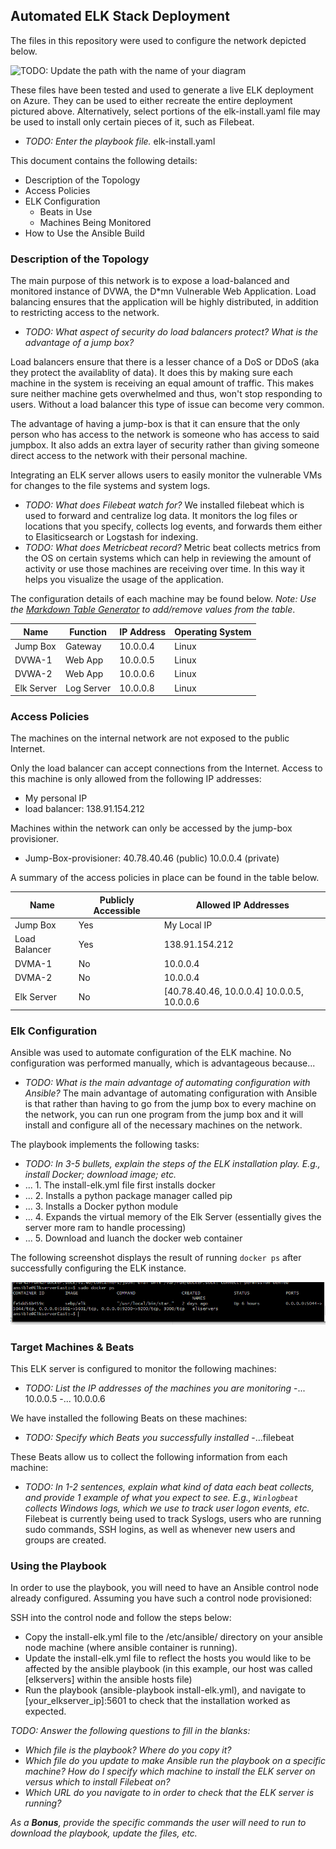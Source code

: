## Automated ELK Stack Deployment

The files in this repository were used to configure the network depicted below.

![TODO: Update the path with the name of your diagram](Images/network_diagram.png)

These files have been tested and used to generate a live ELK deployment on Azure. They can be used to either recreate the entire deployment pictured above. Alternatively, select portions of the elk-install.yaml file may be used to install only certain pieces of it, such as Filebeat.

  - _TODO: Enter the playbook file._
  elk-install.yaml

This document contains the following details:
- Description of the Topology
- Access Policies
- ELK Configuration
  - Beats in Use
  - Machines Being Monitored
- How to Use the Ansible Build


### Description of the Topology

The main purpose of this network is to expose a load-balanced and monitored instance of DVWA, the D*mn Vulnerable Web Application.
Load balancing ensures that the application will be highly distributed, in addition to restricting access to the network.
- _TODO: What aspect of security do load balancers protect? What is the advantage of a jump box?_

Load balancers ensure that there is a lesser chance of a DoS or DDoS (aka they protect the availablity of data). It does this by making sure each machine in the system is receiving an equal amount of traffic. This makes sure neither machine gets overwhelmed and thus, won't stop responding to users. Without a load balancer this type of issue can become very common. 

The advantage of having a jump-box is that it can ensure that the only person who has access to the network is someone who has access to said jumpbox. It also adds an extra layer of security rather than giving someone direct access to the network with their personal machine.

Integrating an ELK server allows users to easily monitor the vulnerable VMs for changes to the file systems and system logs.
- _TODO: What does Filebeat watch for?_
We installed filebeat which is used to forward and centralize log data. It monitors the log files or locations that you specify, collects log events, and forwards them either to Elasiticsearch or Logstash for indexing. 
- _TODO: What does Metricbeat record?_
Metric beat collects metrics from the OS on certain systems which can help in reviewing the amount of activity or use those machines are receiving over time. In this way it helps you visualize the usage of the application. 

The configuration details of each machine may be found below.
_Note: Use the [Markdown Table Generator](http://www.tablesgenerator.com/markdown_tables) to add/remove values from the table_.

| Name       | Function   | IP Address | Operating System |
|----------  |----------  |------------|------------------|
| Jump Box   | Gateway    | 10.0.0.4   | Linux            |
| DVWA-1     | Web App    | 10.0.0.5   | Linux            |
| DVWA-2     | Web App    | 10.0.0.6   | Linux            |
| Elk Server | Log Server | 10.0.0.8   | Linux            |

### Access Policies

The machines on the internal network are not exposed to the public Internet. 

Only the load balancer can accept connections from the Internet. Access to this machine is only allowed from the following IP addresses:
- My personal IP
- load balancer: 138.91.154.212

Machines within the network can only be accessed by the jump-box provisioner.
- Jump-Box-provisioner: 40.78.40.46 (public) 10.0.0.4 (private)

A summary of the access policies in place can be found in the table below.

| Name          | Publicly Accessible | Allowed IP Addresses                              |
|---------------|---------------------|---------------------------------------------------|
| Jump Box      |  Yes                | My Local IP                                       |
| Load Balancer |  Yes                | 138.91.154.212                                    |
| DVMA-1        |  No                 |   10.0.0.4                                        |
| DVMA-2        |  No                 |   10.0.0.4                                        |
| Elk Server    |  No                 |   [40.78.40.46, 10.0.0.4] 10.0.0.5, 10.0.0.6      |

### Elk Configuration

Ansible was used to automate configuration of the ELK machine. No configuration was performed manually, which is advantageous because...
- _TODO: What is the main advantage of automating configuration with Ansible?_
The main advantage of automating configuration with Ansible is that rather than having to go from the jump box to every machine on the network, you can run one program from the jump box and it will install and configure all of the necessary machines on the network. 

The playbook implements the following tasks:
- _TODO: In 3-5 bullets, explain the steps of the ELK installation play. E.g., install Docker; download image; etc._
- ... 1. The install-elk.yml file first installs docker
- ... 2. Installs a python package manager called pip
- ... 3. Installs a Docker python module
- ... 4. Expands the virtual memory of the Elk Server (essentially gives the server more ram to handle processing)
- ... 5. Download and luanch the docker web container

The following screenshot displays the result of running `docker ps` after successfully configuring the ELK instance.

![TODO: Update the path with the name of your screenshot of docker ps output](Images/elkdocker_ps_success.png)

### Target Machines & Beats
This ELK server is configured to monitor the following machines:
- _TODO: List the IP addresses of the machines you are monitoring_
-... 10.0.0.5
-... 10.0.0.6

We have installed the following Beats on these machines:
- _TODO: Specify which Beats you successfully installed_
-...filebeat

These Beats allow us to collect the following information from each machine:
- _TODO: In 1-2 sentences, explain what kind of data each beat collects, and provide 1 example of what you expect to see. E.g., `Winlogbeat` collects Windows logs, which we use to track user logon events, etc._
Filebeat is currently being used to track Syslogs, users who are running sudo commands, SSH logins, as well as whenever new users and groups are created. 


### Using the Playbook
In order to use the playbook, you will need to have an Ansible control node already configured. Assuming you have such a control node provisioned: 

SSH into the control node and follow the steps below:
- Copy the install-elk.yml file to the /etc/ansible/ directory on your ansible node machine (where ansible container is running).
- Update the install-elk.yml file to reflect the hosts you would like to be affected by the ansible playbook (in this example, our host was called [elkservers] within the ansible hosts file)
- Run the playbook (ansible-playbook install-elk.yml), and navigate to [your_elkserver_ip]:5601 to check that the installation worked as expected.

_TODO: Answer the following questions to fill in the blanks:_
- _Which file is the playbook? Where do you copy it?_
- _Which file do you update to make Ansible run the playbook on a specific machine? How do I specify which machine to install the ELK server on versus which to install Filebeat on?_
- _Which URL do you navigate to in order to check that the ELK server is running?_

_As a **Bonus**, provide the specific commands the user will need to run to download the playbook, update the files, etc._